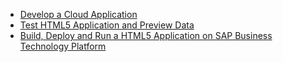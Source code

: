 
* [Develop a Cloud Application](./develop/README.md)
* [Test HTML5 Application and Preview Data](./test/README.md)
* [Build, Deploy and Run a HTML5 Application on SAP Business Technology Platform](./buildDeploy/README.md)

